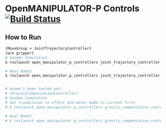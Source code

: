 # OpenMANIPULATOR-P Controls [![Build Status](https://travis-ci.org/ROBOTIS-GIT/open_manipulator_p_controls.svg?branch=master)](https://travis-ci.org/ROBOTIS-GIT/open_manipulator_p_controls)

## How to Run
```bash
(MoveGroup + JointTrajectoryController)
(w/o gripper)
# Gazebo Simulation
$ roslaunch open_manipulator_p_controllers joint_trajectory_controller.launch

# Real Robot
$ roslaunch open_manipulator_p_controllers joint_trajectory_controller.launch sim:=false


# Haven't been tested yet.
# (GravityCompensationController)
# Gazebo Simulation
# Set trasmission to effort and motor mode to current first
# $ roslaunch open_manipulator_p_controllers gravity_compensation_controller.launch

# Real Robot
# $ roslaunch open_manipulator_p_controllers gravity_compensation_controller.launch sim:=false
```

